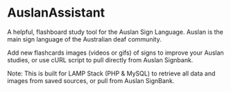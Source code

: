 # AuslanAssistant

A helpful, flashboard study tool for the Auslan Sign Language.
Auslan is the main sign language of the Australian deaf community.

Add new flashcards images (videos or gifs) of signs to improve your Auslan studies, or use cURL script to pull directly from Auslan Signbank.

Note: This is built for LAMP Stack (PHP & MySQL) to retrieve all data and images from saved sources, or pull from Auslan SignBank. 
